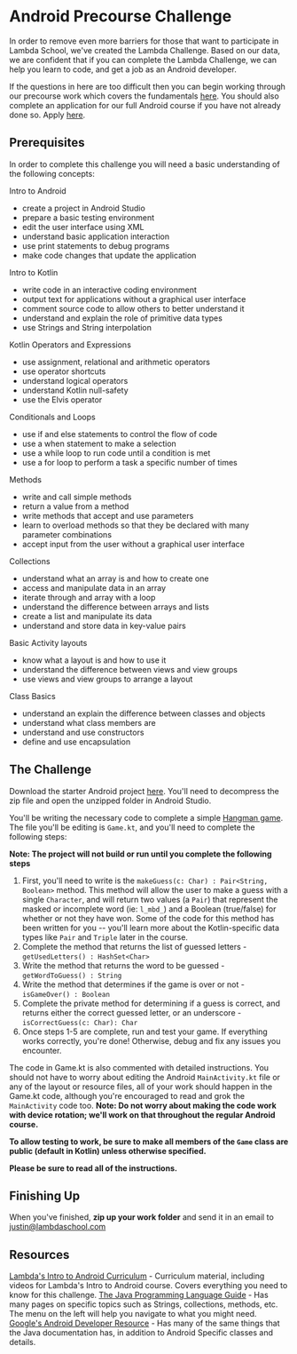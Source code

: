 # Android Precourse Challenge
In order to remove even more barriers for those that want to participate in Lambda School, we've created the Lambda Challenge. Based on our data, we are confident that if you can complete the Lambda Challenge, we can help you learn to code, and get a job as an Android developer.

If the questions in here are too difficult then you can begin working through our precourse work which covers the fundamentals [here](apply.lambdaschool.com).
You should also complete an application for our full Android course if you have not already done so. Apply [here](apply.lambdaschool.com).
## Prerequisites
In order to complete this challenge you will need a basic understanding of the following concepts:

Intro to Android
* create a project in Android Studio
* prepare a basic testing environment
* edit the user interface using XML
* understand basic application interaction
* use print statements to debug programs
* make code changes that update the application

Intro to Kotlin
* write code in an interactive coding environment
* output text for applications without a graphical user interface
* comment source code to allow others to better understand it
* understand and explain the role of primitive data types
* use Strings and String interpolation

Kotlin Operators and Expressions
* use assignment, relational and arithmetic operators
* use operator shortcuts
* understand logical operators
* understand Kotlin null-safety
* use the Elvis operator

Conditionals and Loops
* use if and else statements to control the flow of code
* use a when statement to make a selection
* use a while loop to run code until a condition is met
* use a for loop to perform a task a specific number of times

Methods
* write and call simple methods
* return a value from a method
* write methods that accept and use parameters
* learn to overload methods so that they be declared with many parameter combinations
* accept input from the user without a graphical user interface

Collections
* understand what an array is and how to create one
* access and manipulate data in an array
* iterate through and array with a loop
* understand the difference between arrays and lists
* create a list and manipulate its data
* understand and store data in key-value pairs

Basic Activity layouts
* know what a layout is and how to use it
* understand the difference between views and view groups
* use views and view groups to arrange a layout

Class Basics
* understand an explain the difference between classes and objects
* understand what class members are
* understand and use constructors
* define and use encapsulation

## The Challenge
Download the starter Android project [here](https://github.com/LambdaSchool/Android-Precourse-Challenge/archive/master.zip). You'll need to decompress the zip file and open the unzipped folder in Android Studio.

You'll be writing the necessary code to complete a simple [Hangman game](https://en.wikipedia.org/wiki/Hangman_(game)). The file you'll be editing is `Game.kt`, and you'll need to complete the following steps:

**Note: The project will not build or run until you complete the following steps**
1. First, you'll need to write is the `makeGuess(c: Char) : Pair<String, Boolean>` method. This method will allow the user to make a guess with a single `Character`, and will return two values (a `Pair`) that represent the masked or incomplete word (ie: `l_mbd_`) and a Boolean (true/false) for whether or not they have won. Some of the code for this method has been written for you -- you'll learn more about the Kotlin-specific data types like `Pair` and `Triple` later in the course.
2. Complete the method that returns the list of guessed letters - `getUsedLetters() : HashSet<Char>`
3. Write the method that returns the word to be guessed - `getWordToGuess() : String`
4. Write the method that determines if the game is over or not - `isGameOver() : Boolean`
5. Complete the private method for determining if a guess is correct, and returns either the correct guessed letter, or an underscore - `isCorrectGuess(c: Char): Char`
6. Once steps 1-5 are complete, run and test your game. If everything works correctly, you're done! Otherwise, debug and fix any issues you encounter.

The code in Game.kt is also commented with detailed instructions. You should not have to worry about editing the Android `MainActivity.kt` file or any of the layout or resource files, all of your work should happen in the Game.kt code, although you're encouraged to read and grok the `MainActivity` code too. **Note: Do not worry about making the code work with device rotation; we'll work on that throughout the regular Android course.**

**To allow testing to work, be sure to make all members of the `Game` class are public (default in Kotlin) unless otherwise specified.**  

**Please be sure to read all of the instructions.**  

## Finishing Up
When you've finished, **zip up your work folder** and send it in an email to [justin@lambdaschool.com](mailto:justin@lambdaschool.com)

## Resources
[Lambda's Intro to Android Curriculum](https://learn.lambdaschool.com/and-pre/sprint/recxcgsftw66rq9io) - Curriculum material, including videos for Lambda's Intro to Android course. Covers everything you need to know for this challenge.
[The Java Programming Language Guide](https://docs.oracle.com/javase/7/docs/api/) - Has many pages on specific topics such as Strings, collections, methods, etc. The menu on the left will help you navigate to what you might need.
[Google's Android Developer Resource](https://developer.android.com/docs/) - Has many of the same things that the Java documentation has, in addition to Android Specific classes and details.
